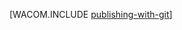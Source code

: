 <!-- deleted in Global -->

<properties title="Publishing with Git (PHP) - Azure" pageTitle="Publishing with Git (PHP) - Azure" keywords="publishing Git Azure, publish  Website Azure" description="Learn how to use Git to publish an Azure  Website, and then enable continuous deployment from GitHub and CodePlex." services=" Websites" documentationCenter="PHP" authors="larryf" />

[WACOM.INCLUDE [publishing-with-git](../../includes/publishing-with-git.md)]
